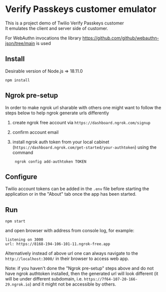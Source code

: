 # Verify Passkeys customer emulator

This is a project demo of Twilio Verify Passkeys customer  
It emulates the client and server side of customer.

For WebAuthn invocations the library https://github.com/github/webauthn-json/tree/main is used  

## Install
Desirable version of Node.js => 18.11.0

```shell
npm install 
```

## Ngrok pre-setup
In order to make ngrok url sharable with others one might want to follow the steps below
to help ngrok generate urls differently

1. create ngrok free account via `https://dashboard.ngrok.com/signup`
2. confirm account email
3. install ngrok auth token from your local cabinet (`https://dashboard.ngrok.com/get-started/your-authtoken`) using the command

        ngrok config add-authtoken TOKEN

## Configure
Twilio account tokens can be added in the `.env` file before starting the application
or in the "About" tab once the app has been started.

## Run

```shell
npm start
```
and open browser with address from console log, for example:  
```shell
listening on 3000
url: https://8168-194-106-101-11.ngrok-free.app
```

Alternatively instead of above url one can always navigate to the
`http://localhost:3000/` in their browser to access web app.

Note: if you haven't done the "Ngrok pre-setup" steps above and do not
have ngrok authtoken installed, then the generated url will look different
(it will be under different subdomain, i.e. `https://7f64-107-20-166-29.ngrok.io`)
and it might not be accessible by others.

